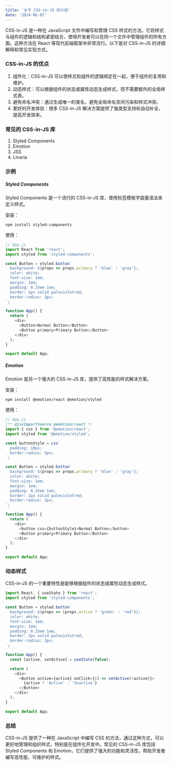 ```yaml
---
title: '关于 CSS-in-JS 的介绍'
date: '2024-06-02'
---
```


CSS-in-JS 是一种在 JavaScript 文件中编写和管理 CSS 样式的方法。它将样式与组件的逻辑和结构紧密结合，使得开发者可以在同一个文件中管理组件的所有方面。这种方法在 React 等现代前端框架中非常流行。以下是对 CSS-in-JS 的详细解释和常见实现方式。

### CSS-in-JS 的优点

1. 组件化：CSS-in-JS 可以使样式和组件的逻辑绑定在一起，便于组件的复用和维护。
2. 动态样式：可以根据组件的状态或属性动态生成样式，而不需要额外的全局样式表。
3. 避免命名冲突：通过生成唯一的类名，避免全局命名空间污染和样式冲突。
4. 更好的开发体验：很多 CSS-in-JS 解决方案提供了强类型支持和自动补全，提高开发效率。

### 常见的 CSS-in-JS 库

1. Styled Components
2. Emotion
3. JSS
4. Linaria

### 示例

##### Styled Components

Styled Components 是一个流行的 CSS-in-JS 库，使用标签模板字面量语法来定义样式。

安装：

```shell
npm install styled-components
```

使用：

```javascript
// App.js
import React from 'react';
import styled from 'styled-components';

const Button = styled.button`
  background: ${props => props.primary ? 'blue' : 'gray'};
  color: white;
  font-size: 1em;
  margin: 1em;
  padding: 0.25em 1em;
  border: 2px solid palevioletred;
  border-radius: 3px;
`;

function App() {
  return (
    <div>
      <Button>Normal Button</Button>
      <Button primary>Primary Button</Button>
    </div>
  );
}

export default App;
```

##### Emotion

Emotion 是另一个强大的 CSS-in-JS 库，提供了高性能的样式解决方案。

安装：

```shell
npm install @emotion/react @emotion/styled
```

使用：

```javascript
// App.js
/** @jsxImportSource @emotion/react */
import { css } from '@emotion/react';
import styled from '@emotion/styled';

const buttonStyle = css`
  padding: 10px;
  border-radius: 5px;
`;

const Button = styled.button`
  background: ${props => props.primary ? 'blue' : 'gray'};
  color: white;
  font-size: 1em;
  margin: 1em;
  padding: 0.25em 1em;
  border: 2px solid palevioletred;
  border-radius: 3px;
`;

function App() {
  return (
    <div>
      <button css={buttonStyle}>Normal Button</button>
      <Button primary>Primary Button</Button>
    </div>
  );
}

export default App;
```

### 动态样式

CSS-in-JS 的一个重要特性是能够根据组件的状态或属性动态生成样式。

```javascript
import React, { useState } from 'react';
import styled from 'styled-components';

const Button = styled.button`
  background: ${props => (props.active ? 'green' : 'red')};
  color: white;
  font-size: 1em;
  margin: 1em;
  padding: 0.25em 1em;
  border: 2px solid palevioletred;
  border-radius: 3px;
`;

function App() {
  const [active, setActive] = useState(false);

  return (
    <div>
      <Button active={active} onClick={() => setActive(!active)}>
        {active ? 'Active' : 'Inactive'}
      </Button>
    </div>
  );
}

export default App;
```

### 总结

CSS-in-JS 提供了一种在 JavaScript 中编写 CSS 的方法，通过这种方式，可以更好地管理和组织样式，特别是在组件化开发中。常见的 CSS-in-JS 库包括 Styled Components 和 Emotion，它们提供了强大的功能和灵活性，帮助开发者编写高性能、可维护的样式。